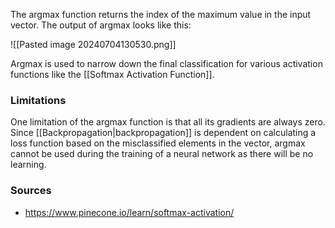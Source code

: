 The argmax function  returns the index of the maximum value in the input vector. The output of argmax looks like this:

![[Pasted image 20240704130530.png]]

Argmax is used to narrow down the final classification for various activation functions like the [[Softmax Activation Function]].

### Limitations
One limitation of the argmax function is that all its gradients are always zero. Since [[Backpropagation|backpropagation]] is dependent on calculating a loss function based on the misclassified elements in the vector, argmax cannot be used during the training of a neural network as there will be no learning.
### Sources
- https://www.pinecone.io/learn/softmax-activation/
